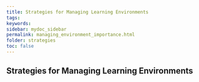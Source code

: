 ```yaml
---
title: Strategies for Managing Learning Environments
tags: 
keywords: 
sidebar: mydoc_sidebar
permalink: managing_environment_importance.html
folder: strategies
toc: false
---
```


## Strategies for Managing Learning Environments


